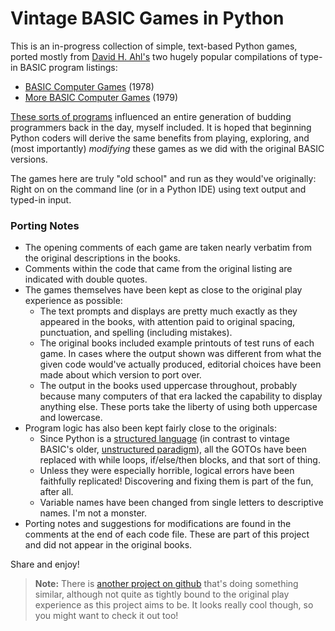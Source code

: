 # Vintage BASIC Games in Python

This is an in-progress collection of simple, text-based Python games, ported mostly from [David H. Ahl's](https://www.swapmeetdave.com/Ahl/DHA.htm) two hugely popular compilations of type-in BASIC program listings:
* [BASIC Computer Games](http://www.vintage-basic.net/games.html) (1978)
* [More BASIC Computer Games](https://www.atariarchives.org/morebasicgames/) (1979)

[These sorts of programs](https://en.wikipedia.org/wiki/Early_mainframe_games "Wikipedia article on early mainframe games") influenced an entire generation of budding programmers back in the day, myself included. It is hoped that beginning Python coders will derive the same benefits from playing, exploring, and (most importantly) *modifying* these games as we did with the original BASIC versions.

The games here are truly "old school" and run as they would've originally: Right on on the command line (or in a Python IDE) using text output and typed-in input.


### Porting Notes
* The opening comments of each game are taken nearly verbatim from the original descriptions in the books.
* Comments within the code that came from the original listing are indicated with double quotes.
* The games themselves have been kept as close to the original play experience as possible:
   * The text prompts and displays are pretty much exactly as they appeared in the books, with attention paid to original spacing, punctuation, and spelling (including mistakes).
   * The original books included example printouts of test runs of each game. In cases where the output shown was different from what the given code would've actually produced, editorial choices have been made about which version to port over.
   * The output in the books used uppercase throughout, probably because many computers of that era lacked the capability to display anything else. These ports take the liberty of using both uppercase and lowercase.
* Program logic has also been kept fairly close to the originals:
   * Since Python is a [structured language](https://en.wikipedia.org/wiki/Structured_programming) (in contrast to vintage BASIC's older, [unstructured paradigm](https://en.wikipedia.org/wiki/Non-structured_programming)), all the GOTOs have been replaced with while loops, if/else/then blocks, and that sort of thing.
   * Unless they were especially horrible, logical errors have been faithfully replicated! Discovering and fixing them is part of the fun, after all.
   * Variable names have been changed from single letters to descriptive names. I'm not a monster.
* Porting notes and suggestions for modifications are found in the comments at the end of each code file. These are part of this project and did not appear in the original books.

Share and enjoy!

> **Note:** There is [another project on github](https://github.com/chaosotter/python-101-games) that's doing something similar, although not quite as tightly bound to the original play experience as this project aims to be. It looks really cool though, so you might want to check it out too!
